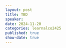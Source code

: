 ```yaml
---
layout: post
title: TBD
speaker:
date: 2024-11-20
categories: learnalco2425
published: true
show-date: true
---
```

